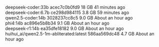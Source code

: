 deepseek-coder:33b                         acec7c0b0fd9    18 GB     41 minutes ago       
deepseek-coder:6.7b                        ce298d984115    3.8 GB    59 minutes ago       
qwen2.5-coder:14b                          3028237cc8c5    9.0 GB    About an hour ago    
phi4:14b                                   ac896e5b8b34    9.1 GB    About an hour ago    
deepseek-r1:14b                            ea35dfe18182    9.0 GB    About an hour ago    
huihui_ai/qwen2.5-1m-abliterated:latest    586aa569dc48    4.7 GB    About an hour ago  